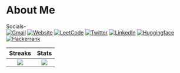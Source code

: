 # About Me 
Socials-<br>
[![Gmail](https://img.shields.io/badge/Gmail-D14836?style=for-the-badge&logo=gmail&logoColor=white)](mailto:subratomandalme@gmail.com)
[![Website](https://img.shields.io/badge/website-000000?style=for-the-badge&logo=About.me&logoColor=white)](https://subratomandal.in/)
[![LeetCode](https://img.shields.io/badge/-LeetCode-FFA116?style=for-the-badge&logo=LeetCode&logoColor=black)](https://leetcode.com/u/subratomandalme/)
[![Twitter](https://img.shields.io/badge/Twitter-1DA1F2?style=for-the-badge&logo=twitter&logoColor=white)](https://x.com/subratomandalme)
[![LinkedIn](https://img.shields.io/badge/LinkedIn-0077B5?style=for-the-badge&logo=linkedin&logoColor=white)](https://www.linkedin.com/in/subratomandal/)
[![Huggingface](https://img.shields.io/badge/-HuggingFace-FDEE21?style=for-the-badge&logo=HuggingFace&logoColor=black)](https://huggingface.co/subratomandalme)
[![Hackerrank](https://img.shields.io/badge/-Hackerrank-2EC866?style=for-the-badge&logo=HackerRank&logoColor=white)](https://www.hackerrank.com/profile/subratomandalme)

| Streaks | Stats |
|:-------------------------:|:-------------------------:|
| ![](https://github-readme-streak-stats.herokuapp.com/?user=subratomandalme&theme=dark&hide_border=true) | ![](https://github-readme-stats.vercel.app/api?username=subratomandalme&theme=dark&hide_border=true&include_all_commits=true&count_private=false) |


<br />
